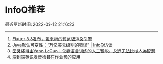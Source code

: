 # InfoQ推荐

最近更新时间: 2022-09-12 21:16:23

--- 
1. [Flutter 3.3发布，带来新的预览版渲染引擎](https://www.infoq.cn/article/Y0P6hUq6EJC30ThW6USD) 
2. [Java默认可变性：“万亿美元级别的错误” | InfoQ访谈](https://www.infoq.cn/article/q1YBR2HgoIBCqGUxlPOy) 
3. [图灵奖得主Yann LeCun：仅靠语言训练的人工智能，永远无法比拟人类智慧](https://www.infoq.cn/article/SNiuc7MjDkgkDzg9jzXO) 
4. [端到端英语发音检错在作业帮的应用](https://www.infoq.cn/article/ARMLcL0qLpBztICm1XGv) 
